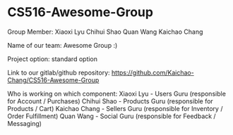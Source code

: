 # CS516-Awesome-Group

Group Member:
Xiaoxi Lyu
Chihui Shao
Quan Wang
Kaichao Chang

Name of our team: Awesome Group :)

Project option: standard option 

Link to our gitlab/github repository:
https://github.com/Kaichao-Chang/CS516-Awesome-Group

Who is working on which component:
Xiaoxi Lyu - Users Guru (responsible for Account / Purchases)
Chihui Shao - Products Guru (responsible for Products / Cart)
Kaichao Chang - Sellers Guru (responsible for Inventory / Order Fulfillment)
Quan Wang - Social Guru (responsible for Feedback / Messaging)
